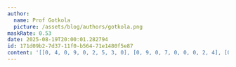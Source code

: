 ```yaml
---
author:
  name: Prof Gotkola
  picture: /assets/blog/authors/gotkola.png
maskRate: 0.53
date: 2025-08-19T20:00:01.282794
id: 171d09b2-7d37-11f0-b564-71e1480f5e87
content: '[[0, 4, 0, 9, 0, 2, 5, 3, 0], [0, 9, 0, 7, 0, 0, 0, 2, 4], [0, 0, 0, 1, 4, 6, 0, 0, 0], [0, 3, 0, 0, 0, 0, 9, 4, 0], [0, 0, 0, 6, 1, 4, 0, 7, 3], [0, 1, 0, 3, 0, 0, 0, 6, 5], [5, 6, 9, 0, 3, 0, 4, 1, 0], [3, 7, 0, 5, 0, 1, 0, 0, 0], [1, 8, 0, 0, 0, 9, 3, 0, 7]]'
---
```

